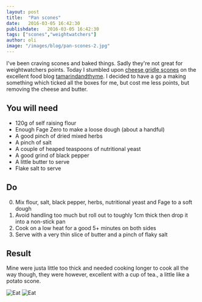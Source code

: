 ```yaml
---
layout: post
title:  "Pan scones"
date:   2016-03-05 16:42:30
publishdate:   2016-03-05 16:42:30
tags: ["scones","weightwatchers"]
author: oli
image: "/images/blog/pan-scones-2.jpg"
---
```


I've been craving scones and baked things.  Sadly they're not great for weightwatchers points.  Today I stumbled upon [cheese gridle scones](https://tamarindandthyme.wordpress.com/2016/03/03/cheese-girdle-scones/) on the excellent food blog [tamarindandthyme](https://tamarindandthyme.wordpress.com/2016/03/03/cheese-girdle-scones/).  I decided to have a go a making something which ticked all the boxes for me, but cost me less points, but removing the cheese and butter.


## You will need


* 120g of self raising flour
* Enough Fage Zero to make a loose dough (about a handful)
* A good pinch of dried mixed herbs
* A pinch of salt
* A couple of heaped teaspoons of nutritional yeast
* A good grind of black pepper
* A little butter to serve
* Flake salt to serve



## Do

0. Mix flour, salt, black pepper, herbs, nutritional yeast and Fage to a soft dough
1. Avoid handling too much but roll out to toughly 1cm thick then drop it into a non-stick pan
2. Cook on a low heat for a good 5+ minutes on both sides
3. Serve with a very thin slice of butter and a pinch of flaky salt

## Result

Mine were justa little too thick and needed cooking longer to cook all the way though, they were however, excellent with a cup of tea., a little like a potato scone.

![Eat](/images/blog/pan-scones-1.jpg)
![Eat](/images/blog/pan-scones-2.jpg)
